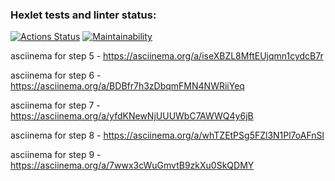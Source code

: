 ### Hexlet tests and linter status:
[![Actions Status](https://github.com/ean3ena/java-project-61/actions/workflows/hexlet-check.yml/badge.svg)](https://github.com/ean3ena/java-project-61/actions)
[![Maintainability](https://api.codeclimate.com/v1/badges/f946299d6078e0eb0111/maintainability)](https://codeclimate.com/github/ean3ena/java-project-61/maintainability)

asciinema for step 5 - https://asciinema.org/a/iseXBZL8MftEUjqmn1cydcB7r

asciinema for step 6 - https://asciinema.org/a/BDBfr7h3zDbqmFMN4NWRiiYeq

asciinema for step 7 - https://asciinema.org/a/yfdKNewNjUUUWbC7AWWQ4y6jB

asciinema for step 8 - https://asciinema.org/a/whTZEtPSg5FZl3N1Pl7oAFnSl

asciinema for step 9 - https://asciinema.org/a/7wwx3cWuGmvtB9zkXu0SkQDMY
